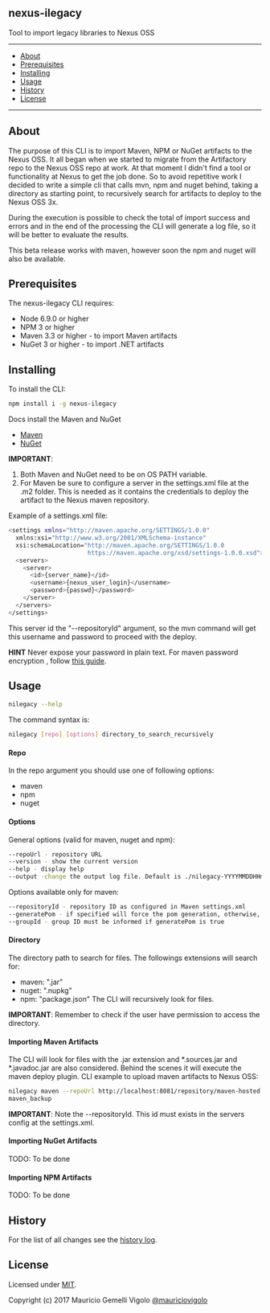 ## nexus-ilegacy
Tool to import legacy libraries to Nexus OSS

---

* [About](#about)
* [Prerequisites](#prerequisites)
* [Installing](#installing)
* [Usage](#usage)
* [History](#history)
* [License](#license)

---


## About
The purpose of this CLI is to import Maven, NPM or NuGet artifacts to the Nexus OSS. It all began when we started to migrate from the Artifactory repo to the Nexus OSS repo at work. At that moment I didn't find a tool or functionality at Nexus to get the job done. So to avoid repetitive work I decided to write a simple cli that calls mvn, npm and nuget behind, taking a directory as starting point, to recursively search for artifacts to deploy to the Nexus OSS 3x.

During the execution is possible to check the total of import success and errors and in the end of the processing the CLI will generate a log file, so it will be better to evaluate the results.

This beta release works with maven, however soon the npm and nuget will also be available.


## Prerequisites
The nexus-ilegacy CLI requires:
* Node 6.9.0 or higher
* NPM 3 or higher
* Maven 3.3 or higher - to import Maven artifacts
* NuGet 3 or higher - to import .NET artifacts


## Installing

To install the CLI:
```bash
npm install i -g nexus-ilegacy
```

Docs install the Maven and NuGet
* [Maven](https://maven.apache.org/install.html)
* [NuGet](https://www.microsoft.com/net/core#linuxredhat)

**IMPORTANT**:
1. Both Maven and NuGet need to be on OS PATH variable.
2. For Maven be sure to configure a server in the settings.xml file at the .m2 folder. This is needed as it contains the credentials to deploy the artifact to the Nexus maven repository.

Example of a settings.xml file:
```bash
<settings xmlns="http://maven.apache.org/SETTINGS/1.0.0"
  xmlns:xsi="http://www.w3.org/2001/XMLSchema-instance"
  xsi:schemaLocation="http://maven.apache.org/SETTINGS/1.0.0
                      https://maven.apache.org/xsd/settings-1.0.0.xsd">
  <servers>
    <server>
      <id>{server_name}</id>
      <username>{nexus_user_login}</username>
      <password>{passwd}</password>
    </server>
  </servers>
</settings>
```

This server id the "--repositoryId" argument, so the mvn command will get this username and password to proceed with the deploy.

**HINT**
Never expose your password in plain text. For maven password encryption , follow [this guide](https://maven.apache.org/guides/mini/guide-encryption.html).


## Usage

```bash
nilegacy --help
```

The command syntax is:
```bash
nilegacy [repo] [options] directory_to_search_recursively
```

#### Repo

In the repo argument you should use one of following options:
* maven
* npm
* nuget


#### Options

General options (valid for maven, nuget and npm):
```bash
--repoUrl - repository URL
--version - show the current version
--help - display help
--output -change the output log file. Default is ./nilegacy-YYYYMMDDHHmmss.log
```

Options available only for maven:

```bash
--repositoryId - repository ID as configured in Maven settings.xml
--generatePom - if specified will force the pom generation, otherwise, will use the same name of the jar file for the pom
--groupId - group ID must be informed if generatePom is true
```

#### Directory

The directory path to search for files. The followings extensions will search for:
* maven: ".jar"
* nuget: ".nupkg"
* npm: "package.json"
The CLI will recursively look for files.

**IMPORTANT**: Remember to check if the user have permission to access the directory.


#### Importing Maven Artifacts
The CLI will look for files with the .jar extension and *.sources.jar and *.javadoc.jar are also considered. Behind the scenes it will execute the maven deploy plugin.
CLI example to upload maven artifacts to Nexus OSS:

```bash
nilegacy maven --repoUrl http://localhost:8081/repository/maven-hosted --repositoryId repo-maven /home/user/artifactory_
maven_backup
```

**IMPORTANT**: Note the --repositoryId. This id must exists in the servers config at the settings.xml.


#### Importing NuGet Artifacts
TODO: To be done


#### Importing NPM Artifacts
TODO: To be done


## History
For the list of all changes see the [history log](CHANGELOG.md).


## License

Licensed under [MIT](LICENSE.md).

Copyright (c) 2017 Mauricio Gemelli Vigolo [@mauriciovigolo](https://twitter.com/mauriciovigolo)